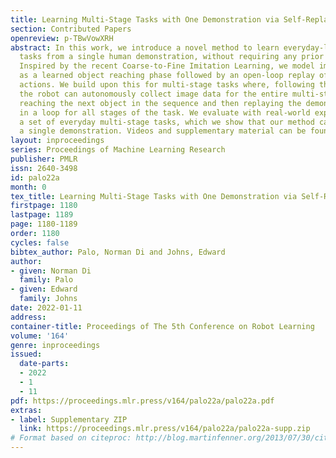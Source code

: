 ```yaml
---
title: Learning Multi-Stage Tasks with One Demonstration via Self-Replay
section: Contributed Papers
openreview: p-TBwVowXRH
abstract: In this work, we introduce a novel method to learn everyday-like multi-stage
  tasks from a single human demonstration, without requiring any prior object knowledge.
  Inspired by the recent Coarse-to-Fine Imitation Learning, we model imitation learning
  as a learned object reaching phase followed by an open-loop replay of the operator’s
  actions. We build upon this for multi-stage tasks where, following the human demonstration,
  the robot can autonomously collect image data for the entire multi-stage task, by
  reaching the next object in the sequence and then replaying the demonstration, repeating
  in a loop for all stages of the task. We evaluate with real-world experiments on
  a set of everyday multi-stage tasks, which we show that our method can solve from
  a single demonstration. Videos and supplementary material can be found at this webpage.
layout: inproceedings
series: Proceedings of Machine Learning Research
publisher: PMLR
issn: 2640-3498
id: palo22a
month: 0
tex_title: Learning Multi-Stage Tasks with One Demonstration via Self-Replay
firstpage: 1180
lastpage: 1189
page: 1180-1189
order: 1180
cycles: false
bibtex_author: Palo, Norman Di and Johns, Edward
author:
- given: Norman Di
  family: Palo
- given: Edward
  family: Johns
date: 2022-01-11
address:
container-title: Proceedings of The 5th Conference on Robot Learning
volume: '164'
genre: inproceedings
issued:
  date-parts:
  - 2022
  - 1
  - 11
pdf: https://proceedings.mlr.press/v164/palo22a/palo22a.pdf
extras:
- label: Supplementary ZIP
  link: https://proceedings.mlr.press/v164/palo22a/palo22a-supp.zip
# Format based on citeproc: http://blog.martinfenner.org/2013/07/30/citeproc-yaml-for-bibliographies/
---
```

